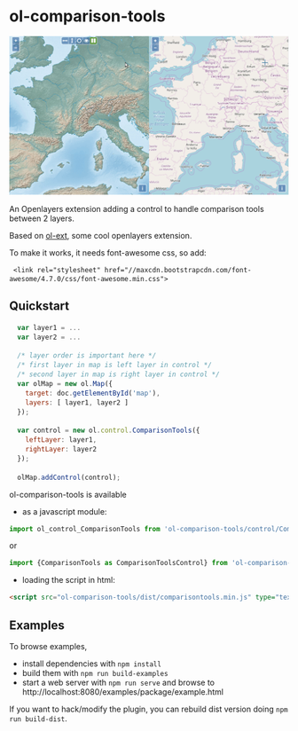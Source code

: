 # ol-comparison-tools

![](openlayers-comparison-tools.gif)

An Openlayers extension adding a control to handle comparison tools between 2 layers.

Based on [ol-ext](http://viglino.github.io/ol-ext/), some cool openlayers extension.


To make it works, it needs font-awesome css, so add:
```
 <link rel="stylesheet" href="//maxcdn.bootstrapcdn.com/font-awesome/4.7.0/css/font-awesome.min.css">
```

Quickstart
----------
```javascript
  var layer1 = ...
  var layer2 = ...

  /* layer order is important here */
  /* first layer in map is left layer in control */
  /* second layer in map is right layer in control */
  var olMap = new ol.Map({
    target: doc.getElementById('map'),
    layers: [ layer1, layer2 ]
  });

  var control = new ol.control.ComparisonTools({
    leftLayer: layer1,
    rightLayer: layer2
  });

  olMap.addControl(control);

```

ol-comparison-tools is available
- as a javascript module:
```javascript
import ol_control_ComparisonTools from 'ol-comparison-tools/control/ComparisonTools.js';
```
or
```javascript
import {ComparisonTools as ComparisonToolsControl} from 'ol-comparison-tools/control.js';
```
- loading the script in html:
```html
<script src="ol-comparison-tools/dist/comparisontools.min.js" type="text/javascript"></script>
```

Examples
--------

To browse examples, 

* install dependencies with `npm install`
* build them with `npm run build-examples`
* start a web server with `npm run serve` and browse to http://localhost:8080/examples/package/example.html

If you want to hack/modify the plugin, you can rebuild dist version doing `npm run build-dist`.

